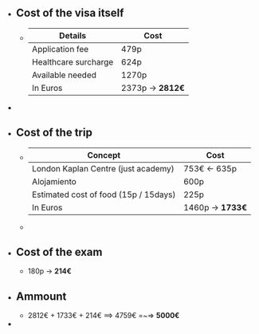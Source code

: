- ## Cost of the visa itself
	- | Details | Cost |
	  | --- | --- |
	  | Application fee| 479p |
	  | Healthcare surcharge | 624p |
	  | Available needed | 1270p |
	  | In Euros | 2373p -> **2812€** |
-
- ## Cost of the trip
	- | Concept | Cost |
	  | --- | --- |
	  | London Kaplan Centre (just academy)| 753€ <- 635p |
	  | Alojamiento | 600p |
	  | Estimated cost of food (15p / 15days) | 225p |
	  | In Euros | 1460p -> **1733€** |
	-
- ## Cost of the exam
	- 180p -> **214€**
- ## Ammount
	- 2812€ + 1733€ + 214€ ==> 4759€ =~=> **5000€**
-